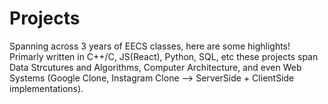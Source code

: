 # Projects 

Spanning across 3 years of EECS classes, here are some highlights! Primarly written in C++/C, JS(React), Python, SQL, etc these projects span Data Strcutures and Algorithms, Computer Architecture, and even Web Systems (Google Clone, Instagram Clone --> ServerSide + ClientSide implementations). 
